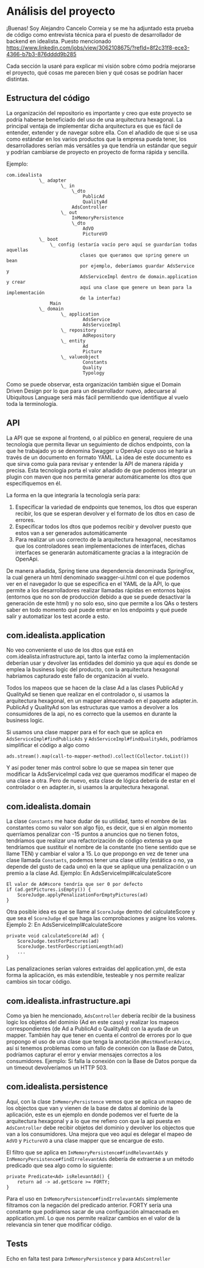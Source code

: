 # Análisis del proyecto 

¡Buenas! Soy Alejandro Cancelo Correia y se me ha adjuntado esta prueba de código como
entrevista técnica para el puesto de desarrollador de backend en idealista.
Puesto mencionado https://www.linkedin.com/jobs/view/3062108675/?refId=8f2c31f8-ece3-4366-b7b3-876dddd9b285

Cada sección la usaré para explicar mi visión sobre cómo podría mejorarse el proyecto, 
qué cosas me parecen bien y qué cosas se podrían hacer distintas. 

## Estructura del código 

La organización del repositorio es importante y creo que este proyecto se podría haberse
beneficiado del uso de una arquitectura hexagonal.
La principal ventaja de implementar dicha arquitectura es que es fácil de entender, 
extender y de navegar sobre ella. Con el añadido de que si se usa como estándar en los 
varios productos que la empresa pueda tener, los desarrolladores serían más versátiles ya
que tendría un estándar que seguir y podrían cambiarse de proyecto en proyecto de forma 
rápida y sencilla.

Ejemplo:

```
com.idealista
            \_ adapter
                    \_ in
                        \_dto
                            PublicAd
                            QualityAd
                        AdsController
                    \_ out
                        InMemoryPersistence
                        \_dto
                            AdVO
                            PictureVO
            \_ boot
                \_ config (estaría vacío pero aquí se guardarían todas aquellas 
                           clases que queramos que spring genere un bean
                           por ejemplo, deberíamos guardar AdsService y 
                           AdsServiceImpl dentro de domain.application y crear
                           aquí una clase que genere un bean para la implementación
                           de la interfaz)
                Main
            \_ domain
                    \_ application
                            AdsService
                            AdsServiceImpl
                    \_ repository
                            AdRepository
                    \_ entity
                            Ad
                            Picture
                    \_ valueobject
                            Constants
                            Quality
                            Typology
```

Como se puede observar, esta organización también sigue el Domain Driven Design por lo 
que para un desarrollador nuevo, adecuarse al Ubiquitous Language será más fácil 
permitiendo que identifique al vuelo toda la terminología.

## API

La API que se expone al frontend, o al público en general, requiere de una tecnología que
permita llevar un seguimiento de dichos endpoints, con la que he trabajado yo se denomina 
Swagger u OpenApi cuyo uso se haría a través de un documento en formato YAML. 
La idea de este documento es que sirva como guía para revisar y entender la API de manera
rápida y precisa. Esta tecnología porta el valor añadido de que podemos integrar un plugin
con maven que nos permita generar automáticamente los dtos que especifiquemos en él.

La forma en la que integraría la tecnología sería para:
1. Especificar la variedad de endpoints que tenemos, los dtos que esperan recibir, los que
  se esperan devolver y el formato de los dtos en caso de errores.
2. Especificar todos los dtos que podemos recibir y devolver puesto que estos van a ser
  generados automáticamente
3. Para realizar un uso correcto de la arquitectura hexagonal, necesitamos que los 
  controladores sean implementaciones de interfaces, dichas interfaces se generarán 
  automáticamente gracias a la integración de OpenApi.


De manera añadida, Spring tiene una dependencia denominada SpringFox, la cual genera un 
html denominado swagger-ui.html con el que podemos ver en el navegador lo que se especifica
en el YAML de la API, lo que permite a los desarrolladores realizar llamadas rápidas en 
entornos bajos (entornos que no son de producción debido a que se puede desactivar la 
generación de este html) y no solo eso, sino que permite a los
QAs o testers saber en todo momento qué puede entrar en los endpoints y qué puede salir 
y automatizar los test acorde a esto.


## com.idealista.application

No veo conveniente el uso de los dtos que está en com.idealista.infrastructure.api, tanto 
la interfaz como la implementación deberían usar y devolver las entidades del dominio ya
que aquí es donde se emplea la business logic del producto, con la arquitectura hexagonal
habríamos capturado este fallo de organización al vuelo.

Todos los mapeos que se hacen de la clase Ad a las clases PublicAd y QualityAd se tienen
que realizar en el controlador o, si usamos la arquitectura hexagonal, en un mapper 
almacenado en el paquete adapter.in. 
PublicAd y QualityAd son las estructuras que vamos a devolver a los consumidores de la 
api, no es correcto que la usemos en durante la business logic.

Si usamos una clase mapper para el for each que se aplica en `AdsServiceImpl#findPublicAds`
y `AdsServiceImpl#findQualityAds`, podríamos simplificar el código a algo como 
```
ads.stream().map(call-to-mapper-method).collect(Collector.toList())
```

Y así poder tener más control sobre lo que se mapea sin tener que modificar la 
AdsServiceImpl cada vez que queramos modificar el mapeo de una clase a otra. Pero de nuevo,
esta clase de lógica debería de estar en el controlador o en adapter.in, si usamos la 
arquitectura hexagonal.

## com.idealista.domain

La clase `Constants` me hace dudar de su utilidad, tanto el nombre de las constantes como
su valor son algo fijo, es decir, que si en algún momento querríamos penalizar con -15 
puntos a anuncios que no tienen fotos, tendríamos que realizar una refactorización de
código extensa ya que tendríamos que sustituir el nombre de la constante (no tiene sentido
que se llame TEN) y cambiar el valor a 15. 
Lo que propongo en vez de tener una clase llamada `Constants`, podemos tener una clase 
utility (estática o no, ya depende del gusto de cada uno) en la que se aplique una 
penalización o un premio a la clase Ad.
Ejemplo:
En AdsServiceImpl#calculateScore
```
El valor de Ad#score tendría que ser 0 por defecto
if (ad.getPictures.isEmpty()) {
    ScoreJudge.applyPenalizationForEmptyPictures(ad)
}
```
Otra posible idea es que se llame al `ScoreJudge` dentro del calculateScore y que sea el
`ScoreJudge` el que haga las comprobaciones y asigne los valores.
Ejemplo 2:
En AdsServiceImpl#calculateScore
```
private void calculateScore(Ad ad) {
    ScoreJudge.testForPictures(ad)
    ScoreJudge.testForDescriptionLength(ad)
    ...
}
```

Las penalizaciones serían valores extraidas del application.yml, de esta forma la 
aplicación, es más extendible, testeable y nos permite realizar cambios sin tocar código.

## com.idealista.infrastructure.api

Como ya bien he mencionado, `AdsController` debería recibir de la business logic los 
objetos del dominio (Ad en este caso) y realizar los mapeos correspondientes (de Ad a 
PublicAd o QualityAd) con la ayuda de un mapper. 
También hay que tener en cuenta el control de errores por lo que propongo el uso de una
clase que tenga la anotación `@RestHandlerAdvice`, así si tenemos problemas como un fallo
de conexión con la Base de Datos, podríamos capturar el error y enviar mensajes correctos
a los consumidores. 
Ejemplo:
Si falla la conexión con la Base de Datos porque da un timeout devolveríamos un HTTP 503.

## com.idealista.persistence

Aquí, con la clase `InMemoryPersistence` vemos que se aplica un mapeo de los objectos que
van y vienen de la base de datos al dominio de la aplicación, este es un ejemplo en donde 
podemos ver el fuerte de la arquitectura hexagonal y a lo que me refiero con que la api
puesta en `AdsController` debe recibir objetos del dominio y devolver los objectos que van
a los consumidores.
Una mejora que veo aquí es delegar el mapeo de `AdVO` y `PictureVO` a una clase mapper
que se encargue de esto.

El filtro que se aplica en `InMemoryPersistence#findRelevantAds` y `InMemoryPersistence#findIrrelevantAds` 
debería de extraerse a un método predicado que sea algo como lo siguiente:
```
private Predicate<Ad> isRelevantAd() {
    return ad -> ad.getScore >= FORTY;
}
```
Para el uso en `InMemoryPersistence#findIrrelevantAds` simplemente filtramos con la 
negación del predicado anterior. 
FORTY sería una constante que podríamos sacar de una configuación almacenada en 
application.yml. Lo que nos permite realizar cambios en el valor de la relevancia sin 
tener que modificar código.

## Tests

Echo en falta test para `InMemoryPersistence` y para `AdsController`
